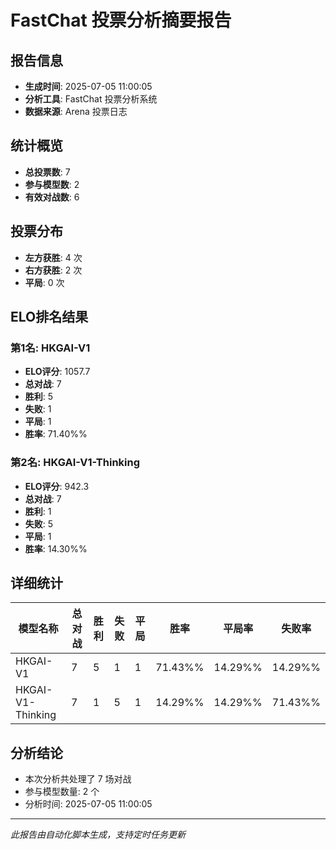 # FastChat 投票分析摘要报告

## 报告信息
- **生成时间**: 2025-07-05 11:00:05
- **分析工具**: FastChat 投票分析系统
- **数据来源**: Arena 投票日志

## 统计概览
- **总投票数**: 7
- **参与模型数**: 2
- **有效对战数**: 6

## 投票分布
- **左方获胜**: 4 次
- **右方获胜**: 2 次
- **平局**: 0 次

## ELO排名结果
### 第1名: HKGAI-V1
- **ELO评分**: 1057.7
- **总对战**: 7
- **胜利**: 5
- **失败**: 1
- **平局**: 1
- **胜率**: 71.40%%

### 第2名: HKGAI-V1-Thinking
- **ELO评分**: 942.3
- **总对战**: 7
- **胜利**: 1
- **失败**: 5
- **平局**: 1
- **胜率**: 14.30%%

## 详细统计

| 模型名称 | 总对战 | 胜利 | 失败 | 平局 | 胜率 | 平局率 | 失败率 |
|---------|--------|------|------|------|------|--------|--------|
| HKGAI-V1 | 7 | 5 | 1 | 1 | 71.43%% | 14.29%% | 14.29%% |
| HKGAI-V1-Thinking | 7 | 1 | 5 | 1 | 14.29%% | 14.29%% | 71.43%% |

## 分析结论
- 本次分析共处理了 7 场对战
- 参与模型数量: 2 个
- 分析时间: 2025-07-05 11:00:05

---
*此报告由自动化脚本生成，支持定时任务更新*
